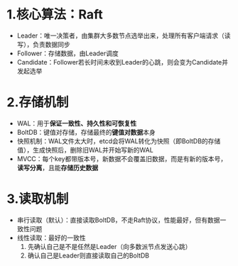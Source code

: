 # 1.核心算法：Raft
* Leader：唯一决策者，由集群大多数节点选举出来，处理所有客户端请求（读写），负责数据同步
* Follower：存储数据，由Leader调度
* Candidate：Follower若长时间未收到Leader的心跳，则会变为Candidate并发起选举
# 2.存储机制
* WAL：用于**保证一致性、持久性和可恢复性**
* BoltDB：键值对存储，存储最终的**键值对数据**本身
* 快照机制：WAL文件太大时，etcd会将WAL转化为快照（即BoltDB的存储值），生成快照后，删除旧WAL并开始写新的WAL
* MVCC：每个key都带版本号，新数据不会覆盖旧数据，而是有新的版本号，**读写分离**，且能**存储历史数据**
# 3.读取机制
* 串行读取（默认）：直接读取BoltDB，不走Raft协议，性能最好，但有数据一致性问题
* 线性读取：最好的一致性
	1. 先确认自己是不是任然是Leader（向多数派节点发送心跳）
	2. 确认自己是Leader则直接读取自己的BoltDB
